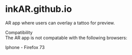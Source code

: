 # inkAR.github.io
AR app where users can overlay a tattoo for preview.


Compatibility  
The AR app is not compatable with the following browsers: 

Iphone - Firefox 73 
